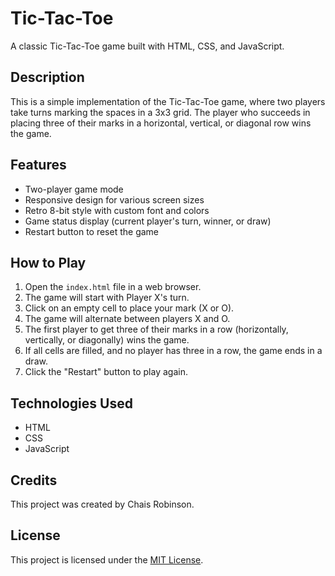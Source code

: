 # Tic-Tac-Toe

A classic Tic-Tac-Toe game built with HTML, CSS, and JavaScript.

## Description

This is a simple implementation of the Tic-Tac-Toe game, where two players take turns marking the spaces in a 3x3 grid. The player who succeeds in placing three of their marks in a horizontal, vertical, or diagonal row wins the game.

## Features

- Two-player game mode
- Responsive design for various screen sizes
- Retro 8-bit style with custom font and colors
- Game status display (current player's turn, winner, or draw)
- Restart button to reset the game

## How to Play

1. Open the `index.html` file in a web browser.
2. The game will start with Player X's turn.
3. Click on an empty cell to place your mark (X or O).
4. The game will alternate between players X and O.
5. The first player to get three of their marks in a row (horizontally, vertically, or diagonally) wins the game.
6. If all cells are filled, and no player has three in a row, the game ends in a draw.
7. Click the "Restart" button to play again.

## Technologies Used

- HTML
- CSS
- JavaScript

## Credits

This project was created by Chais Robinson.

## License

This project is licensed under the [MIT License](LICENSE).
